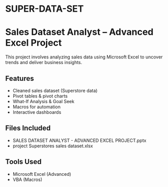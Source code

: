 # SUPER-DATA-SET
# Sales Dataset Analyst – Advanced Excel Project

This project involves analyzing sales data using Microsoft Excel to uncover trends and deliver business insights.

## Features
- Cleaned sales dataset (Superstore data)
- Pivot tables & pivot charts
- What-If Analysis & Goal Seek
- Macros for automation
- Interactive dashboards

## Files Included
- SALES DATASET ANALYST - ADVANCED EXCEL PROJECT.pptx
- project Superstores sales dataset.xlsx

## Tools Used
- Microsoft Excel (Advanced)
- VBA (Macros)

